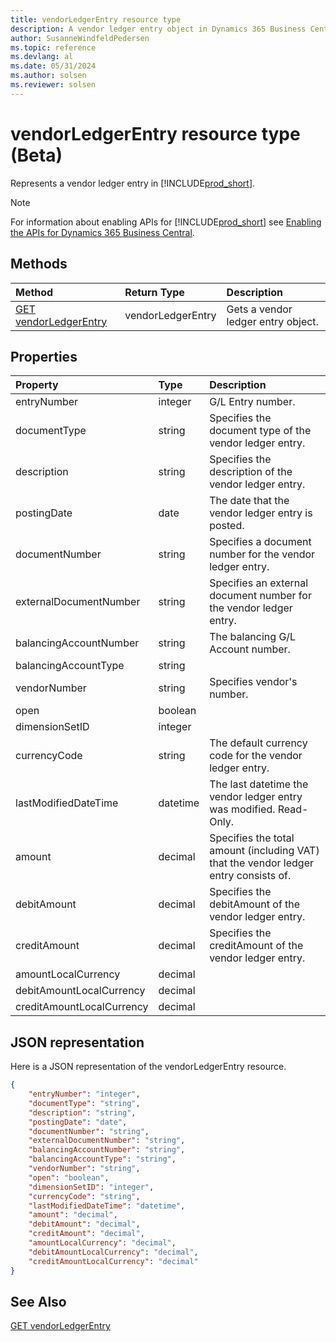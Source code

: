 ```yaml
---
title: vendorLedgerEntry resource type
description: A vendor ledger entry object in Dynamics 365 Business Central.
author: SusanneWindfeldPedersen
ms.topic: reference
ms.devlang: al
ms.date: 05/31/2024
ms.author: solsen
ms.reviewer: solsen
---
```


# vendorLedgerEntry resource type (Beta)

<!-- START>DO_NOT_EDIT -->
<!-- IMPORTANT:Do not edit any of the content between here and the END>DO_NOT_EDIT. -->
Represents a vendor ledger entry in [!INCLUDE[prod_short](../../../includes/prod_short.md)].

> [!NOTE]
> For information about enabling APIs for [!INCLUDE[prod_short](../../../includes/prod_short.md)] see [Enabling the APIs for Dynamics 365 Business Central](../../../api-reference/v2.0/enabling-apis-for-dynamics-nav.md).

## Methods

| Method | Return Type|Description |
|:--------------------|:-----------|:-------------------------|
|[GET vendorLedgerEntry](../api/dynamics_vendorledgerentry_get.md)|vendorLedgerEntry|Gets a vendor ledger entry object.|



## Properties

| Property           | Type   |Description     |
|:-------------------|:-------|:---------------|
|entryNumber|integer|G/L Entry number.|
|documentType|string|Specifies the document type of the vendor ledger entry.|
|description|string|Specifies the description of the vendor ledger entry.|
|postingDate|date|The date that the vendor ledger entry   is posted.|
|documentNumber|string|Specifies a document number for the vendor ledger entry.|
|externalDocumentNumber|string|Specifies an external document number for the vendor ledger entry.|
|balancingAccountNumber|string|The balancing G/L Account number.|
|balancingAccountType|string||
|vendorNumber|string|Specifies vendor's number.|
|open|boolean||
|dimensionSetID|integer||
|currencyCode|string|The default currency code for the vendor ledger entry.|
|lastModifiedDateTime|datetime|The last datetime the vendor ledger entry was modified. Read-Only.|
|amount|decimal|Specifies the total amount (including VAT) that the vendor ledger entry consists of.|
|debitAmount|decimal|Specifies the debitAmount of the vendor ledger entry.|
|creditAmount|decimal|Specifies the creditAmount of the vendor ledger entry.|
|amountLocalCurrency|decimal||
|debitAmountLocalCurrency|decimal||
|creditAmountLocalCurrency|decimal||

## JSON representation

Here is a JSON representation of the vendorLedgerEntry resource.


```json
{
    "entryNumber": "integer",
    "documentType": "string",
    "description": "string",
    "postingDate": "date",
    "documentNumber": "string",
    "externalDocumentNumber": "string",
    "balancingAccountNumber": "string",
    "balancingAccountType": "string",
    "vendorNumber": "string",
    "open": "boolean",
    "dimensionSetID": "integer",
    "currencyCode": "string",
    "lastModifiedDateTime": "datetime",
    "amount": "decimal",
    "debitAmount": "decimal",
    "creditAmount": "decimal",
    "amountLocalCurrency": "decimal",
    "debitAmountLocalCurrency": "decimal",
    "creditAmountLocalCurrency": "decimal"
}
```
<!-- IMPORTANT: END>DO_NOT_EDIT -->

## See Also
[GET vendorLedgerEntry](../api/dynamics_vendorledgerentry_get.md)
